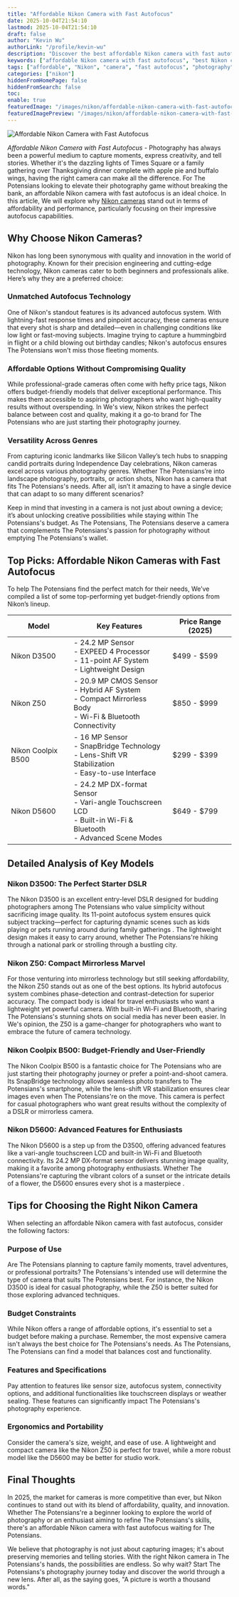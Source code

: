 ```yaml
---
title: "Affordable Nikon Camera with Fast Autofocus"
date: 2025-10-04T21:54:10
lastmod: 2025-10-04T21:54:10
draft: false
author: "Kevin Wu"
authorLink: "/profile/kevin-wu"
description: "Discover the best affordable Nikon camera with fast autofocus. Capture sharp, stunning shots effortlessly without breaking the bank. Find your perfect match ..."
keywords: ["affordable Nikon camera with fast autofocus", "best Nikon cameras 2025", "fast autofocus Nikon camera guide"]
tags: ["affordable", "Nikon", "camera", "fast autofocus", "photography"]
categories: ["nikon"]
hiddenFromHomePage: false
hiddenFromSearch: false
toc:
enable: true
featuredImage: "/images/nikon/affordable-nikon-camera-with-fast-autofocus.jpg"
featuredImagePreview: "/images/nikon/affordable-nikon-camera-with-fast-autofocus.jpg"
---
```


![Affordable Nikon Camera with Fast Autofocus](/images/nikon/affordable-nikon-camera-with-fast-autofocus.jpg)


_Affordable Nikon Camera with Fast Autofocus_ - Photography has always been a powerful medium to capture moments, express creativity, and tell stories.  Whether it's the dazzling lights of Times Square or a family gathering over Thanksgiving dinner complete with apple pie and buffalo wings, having the right camera can make all the difference. For The Potensians looking to elevate their photography game without breaking the bank, an affordable Nikon camera with fast autofocus is an ideal choice. In this article, We will explore why [Nikon cameras](/nikon/nikon-cameras-with-precise-autofocus) stand out in terms of affordability and performance, particularly focusing on their impressive autofocus capabilities.

## Why Choose Nikon Cameras?

Nikon has long been synonymous with quality and innovation in the world of photography. Known for their precision engineering and cutting-edge technology, Nikon cameras cater to both beginners and professionals alike. Here’s why they are a preferred choice:

### Unmatched Autofocus Technology

One of Nikon's standout features is its advanced autofocus system. With lightning-fast response times and pinpoint accuracy, these cameras ensure that every shot is sharp and detailed—even in challenging conditions like low light or fast-moving subjects. Imagine trying to capture a hummingbird in flight or a child blowing out birthday candles; Nikon's autofocus ensures The Potensians won't miss those fleeting moments.

### Affordable Options Without Compromising Quality

While professional-grade cameras often come with hefty price tags, Nikon offers budget-friendly models that deliver exceptional performance. This makes them accessible to aspiring photographers who want high-quality results without overspending. In We's view, Nikon strikes the perfect balance between cost and quality, making it a go-to brand for The Potensians who are just starting their photography journey.

### Versatility Across Genres

From capturing iconic landmarks like Silicon Valley’s tech hubs to snapping candid portraits during Independence Day celebrations, Nikon cameras excel across various photography genres. Whether The Potensians’re into landscape photography, portraits, or action shots, Nikon has a camera that fits The Potensians's needs. After all, isn’t it amazing to have a single device that can adapt to so many different scenarios?

Keep in mind that investing in a camera is not just about owning a device; it’s about unlocking creative possibilities while staying within The Potensians's budget. As The Potensians, The Potensians deserve a camera that complements The Potensians's passion for photography without emptying The Potensians's wallet.

## Top Picks: Affordable Nikon Cameras with Fast Autofocus

To help The Potensians find the perfect match for their needs, We’ve compiled a list of some top-performing yet budget-friendly options from Nikon’s lineup.

<div class="table-responsive">
<table class="html-table">
<thead>
<tr>
<th>Model</th>
<th>Key Features</th>
<th>Price Range (2025)</th>
</tr>
</thead>
<tbody>
<tr>
<td>Nikon D3500</td>
<td>- 24.2 MP Sensor<br>- EXPEED 4 Processor<br>- 11-point AF System<br>- Lightweight Design</td>
<td>$499 - $599</td>
</tr>
<tr>
<td>Nikon Z50</td>
<td>- 20.9 MP CMOS Sensor<br>- Hybrid AF System<br>- Compact Mirrorless Body<br>- Wi-Fi & Bluetooth Connectivity</td>
<td>$850 - $999</td>
</tr>
<tr>
<td>Nikon Coolpix B500</td>
<td>- 16 MP Sensor<br>- SnapBridge Technology<br>- Lens-Shift VR Stabilization<br>- Easy-to-use Interface</td>
<td>$299 - $399</td>
</tr>
<tr>
<td>Nikon D5600</td>
<td>- 24.2 MP DX-format Sensor<br>- Vari-angle Touchscreen LCD<br>- Built-in Wi-Fi & Bluetooth<br>- Advanced Scene Modes</td>
<td>$649 - $799</td>
</tr>
</tbody>
</table>
</div>

## Detailed Analysis of Key Models

### Nikon D3500: The Perfect Starter DSLR

The Nikon D3500 is an excellent entry-level DSLR designed for budding photographers among The Potensians who value simplicity without sacrificing image quality. Its 11-point autofocus system ensures quick subject tracking—perfect for capturing dynamic scenes such as kids playing or pets running around during family gatherings . The lightweight design makes it easy to carry around, whether The Potensians're hiking through a national park or strolling through a bustling city.

### Nikon Z50: Compact Mirrorless Marvel

For those venturing into mirrorless technology but still seeking affordability, the Nikon Z50 stands out as one of the best options. Its hybrid autofocus system combines phase-detection and contrast-detection for superior accuracy. The compact body is ideal for travel enthusiasts who want a lightweight yet powerful camera. With built-in Wi-Fi and Bluetooth, sharing The Potensians's stunning shots on social media has never been easier. In We's opinion, the Z50 is a game-changer for photographers who want to embrace the future of camera technology.

### Nikon Coolpix B500: Budget-Friendly and User-Friendly

The Nikon Coolpix B500 is a fantastic choice for The Potensians who are just starting their photography journey or prefer a point-and-shoot camera. Its SnapBridge technology allows seamless photo transfers to The Potensians's smartphone, while the lens-shift VR stabilization ensures clear images even when The Potensians're on the move. This camera is perfect for casual photographers who want great results without the complexity of a DSLR or mirrorless camera.

### Nikon D5600: Advanced Features for Enthusiasts

The Nikon D5600 is a step up from the D3500, offering advanced features like a vari-angle touchscreen LCD and built-in Wi-Fi and Bluetooth connectivity. Its 24.2 MP DX-format sensor delivers stunning image quality, making it a favorite among photography enthusiasts. Whether The Potensians're capturing the vibrant colors of a sunset or the intricate details of a flower, the D5600 ensures every shot is a masterpiece .

## Tips for Choosing the Right Nikon Camera

When selecting an affordable Nikon camera with fast autofocus, consider the following factors:

### Purpose of Use

Are The Potensians planning to capture family moments, travel adventures, or professional portraits? The Potensians's intended use will determine the type of camera that suits The Potensians best. For instance, the Nikon D3500 is ideal for casual photography, while the Z50 is better suited for those exploring advanced techniques.

### Budget Constraints

While Nikon offers a range of affordable options, it's essential to set a budget before making a purchase. Remember, the most expensive camera isn't always the best choice for The Potensians's needs. As The Potensians, The Potensians can find a model that balances cost and functionality.

### Features and Specifications

Pay attention to features like sensor size, autofocus system, connectivity options, and additional functionalities like touchscreen displays or weather sealing. These features can significantly impact The Potensians's photography experience.

### Ergonomics and Portability

Consider the camera's size, weight, and ease of use. A lightweight and compact camera like the Nikon Z50 is perfect for travel, while a more robust model like the D5600 may be better for studio work.

## Final Thoughts

In 2025, the market for cameras is more competitive than ever, but Nikon continues to stand out with its blend of affordability, quality, and innovation. Whether The Potensians're a beginner looking to explore the world of photography or an enthusiast aiming to refine The Potensians's skills, there's an affordable Nikon camera with fast autofocus waiting for The Potensians.

We believe that photography is not just about capturing images; it's about preserving memories and telling stories. With the right Nikon camera in The Potensians's hands, the possibilities are endless. So why wait? Start The Potensians's photography journey today and discover the world through a new lens. After all, as the saying goes, "A picture is worth a thousand words."
